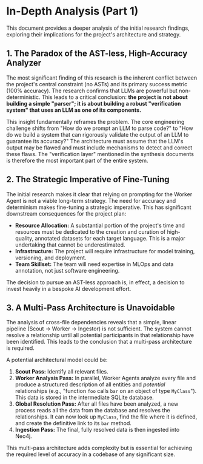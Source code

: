 # In-Depth Analysis (Part 1)

This document provides a deeper analysis of the initial research findings, exploring their implications for the project's architecture and strategy.

## 1. The Paradox of the AST-less, High-Accuracy Analyzer

The most significant finding of this research is the inherent conflict between the project's central constraint (no ASTs) and its primary success metric (100% accuracy). The research confirms that LLMs are powerful but non-deterministic. This leads to a critical conclusion: **the project is not about building a simple "parser"; it is about building a robust "verification system" that uses an LLM as one of its components.**

This insight fundamentally reframes the problem. The core engineering challenge shifts from "How do we prompt an LLM to parse code?" to "How do we build a system that can rigorously validate the output of an LLM to guarantee its accuracy?" The architecture must assume that the LLM's output may be flawed and must include mechanisms to detect and correct these flaws. The "verification layer" mentioned in the synthesis documents is therefore the most important part of the entire system.

## 2. The Strategic Imperative of Fine-Tuning

The initial research makes it clear that relying on prompting for the Worker Agent is not a viable long-term strategy. The need for accuracy and determinism makes fine-tuning a strategic imperative. This has significant downstream consequences for the project plan:

*   **Resource Allocation:** A substantial portion of the project's time and resources must be dedicated to the creation and curation of high-quality, annotated datasets for each target language. This is a major undertaking that cannot be underestimated.
*   **Infrastructure:** The project will require infrastructure for model training, versioning, and deployment.
*   **Team Skillset:** The team will need expertise in MLOps and data annotation, not just software engineering.

The decision to pursue an AST-less approach is, in effect, a decision to invest heavily in a bespoke AI development effort.

## 3. A Multi-Pass Architecture is Unavoidable

The analysis of cross-file dependencies reveals that a simple, linear pipeline (Scout -> Worker -> Ingestor) is not sufficient. The system cannot resolve a relationship until all potential participants in that relationship have been identified. This leads to the conclusion that a multi-pass architecture is required.

A potential architectural model could be:

1.  **Scout Pass:** Identify all relevant files.
2.  **Worker Analysis Pass:** In parallel, Worker Agents analyze every file and produce a structured description of all entities and *potential* relationships (e.g., "function `foo` calls `bar` on an object of type `MyClass`"). This data is stored in the intermediate SQLite database.
3.  **Global Resolution Pass:** After all files have been analyzed, a new process reads all the data from the database and resolves the relationships. It can now look up `MyClass`, find the file where it is defined, and create the definitive link to its `bar` method.
4.  **Ingestion Pass:** The final, fully resolved data is then ingested into Neo4j.

This multi-pass architecture adds complexity but is essential for achieving the required level of accuracy in a codebase of any significant size.